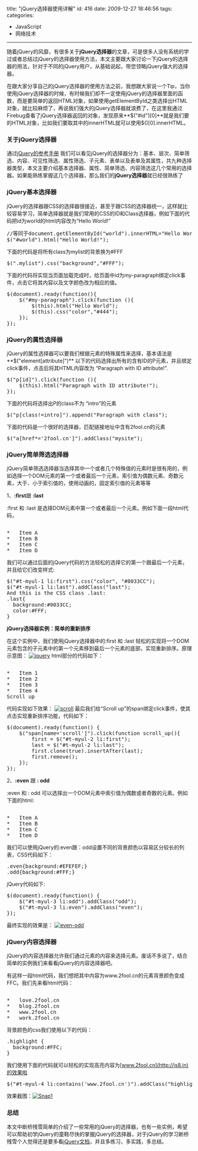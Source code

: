 title: "jQuery选择器使用详解"
id: 416
date: 2009-12-27 18:46:56
tags: 
categories: 
- JavaScript
- 网络技术
---

随着jQuery的风靡，有很多关于**jQuery选择器**的文章，可是很多人没有系统的学过或者总结过jQuery的选择器使用方法，本文主要跟大家讨论一下jQuery的选择器的用法，针对于不同的jQuery用户，从基础说起，带您领略jQuery强大的选择器。

在跟大家分享自己的jQuery选择器的使用方法之前，我想跟大家说一个Tip，当你使用jQuery选择器的时候，有时候我们却不一定使用jQuery的选择器里面的函数，而是要简单的返回HTML对象，如果使用getElementById之类选择出HTML对象，就比较麻烦了，再说我们强大的jQuery选择器就浪费了，在这里我通过Firebug查看了jQuery选择器返回的对象，发现原来**$("#id")[0]**就是我们要的HTML对象，比如我们要取其中的innerHTML就可以使用$()[0].innerHTML。

### 关于jQuery选择器

通过[jQuery的参考手册](http://jquery-api-zh-cn.googlecode.com/svn/trunk/index.html "jQuery参考手册") 我们可以看见jQuery的选择器分为：基本、层次、简单筛选、内容、可见性筛选、属性筛选、子元素、表单以及表单及其属性，共九种选择器类型，本文主要介绍基本选择器、属性、简单筛选、内容筛选这几个常用的选择器。如果能熟练掌握这几个选择器，那么我们的**jQuery选择器**就已经很熟练了

### jQuery基本选择器

jQuery的选择器跟CSS的选择器很接近，甚至于跟CSS的选择器统一，这样就比较容易学习，简单选择器就是我们常用的CSS的ID和Class选择器，例如下面的代码把id为world的html内容改为“Hello World!”
<!--more-->
<pre lang="javascript">//等同于document.getElementById("world").innerHTML="Hello World!";
$("#world").html("Hello World!");</pre>
下面的代码是将所有class为mylist的背景换为#FFF
<pre lang="javascript">$(".mylist").css("background","#FFF");</pre>
下面的代码将实现当页面加载完成时，给页面中id为my-paragraph绑定click事件，点击它将其内容以及文字颜色改为相应的值。
<pre lang="javascript">$(document).ready(function(){
    $("#my-paragraph").click(function (){
        $(this).html("Hello World");          
        $(this).css("color","#444");
    });
});</pre>

### jQuery的属性选择器

jQuery的属性选择器可以要我们根据元素的特殊属性来选择，基本语法是**$("element[attribute]")**
以下的代码选择出所有的含有ID的P元素，并且绑定click事件，点击后将其HTML内容改为 “Paragraph with ID attribute!”.
<pre lang="javascript">$("p[id]").click(function (){
    $(this).html("Paragraph with ID attribute!");          
});</pre>
下面的代码将选择出P的class不为 “intro”的元素
<pre lang="javascript">$("p[class!=intro]").append("Paragraph with class");</pre>
下面的代码是一个很好的选择器，匹配链接地址中含有2fool.cn的元素
<pre lang="javascript">$("a[href*='2fool.cn']").addClass("mysite");</pre>

### jQuery简单筛选选择器

jQuery简单筛选选择器当选择其中一个或者几个特殊值的元素时是很有用的，例如选择一个DOM元素的第一个或者最后一个元素，索引值为偶数元素、奇数元素，大于、小于索引值的，使用动画的，固定索引值的元素等等

1、**:first**跟 **:last**

 :first 和 :last 是选择DOM元素中第一个或者最后一个元素。例如下面一段html代码，
<pre lang="html">

*   Item A
*   Item B
*   Item C
*   Item D</pre>
我们可以通过后面的jQuery代码的方法轻松的选择它的第一个跟最后一个元素，并且给它们改变样式:
<pre lang="javascript">$("#t-myul-1 li:first").css("color", "#0033CC");
$("#t-myul-1 li:last").addClass("last");
And this is the CSS class .last:
.last{
  background:#0033CC;
  color:#FFF;
}</pre>

**jQuery选择器实例：简单的重新排序**

在这个实例中，我们使用jQuery选择器中的:first 和 :last 轻松的实现将一个DOM元素包含的子元素中的第一个元素移到最后一个元素的底部，实现重新排序。原理示意图：
[![jquery](http://js8.in/wp-content/uploads/2009/12/jquery-300x101.jpg "jquery")](http://js8.in/wp-content/uploads/2009/12/jquery.jpg)
html部分的代码如下：
<pre lang="html">

*   Item 1
*   Item 2
*   Item 3
*   Item 4
<span name="scroll">Scroll up</span></pre>
代码实现如下效果：
[![scroll](http://js8.in/wp-content/uploads/2009/12/scroll.gif "scroll")](http://js8.in/wp-content/uploads/2009/12/scroll.gif)
最后我们给“Scroll up”的span绑定click事件，使其点击实现重新排序功能，代码如下：
<pre lang="javascript">$(document).ready(function() {
    $("span[name='scroll']").click(function scroll_up(){
        first = $("#t-myul-2 li:first");
        last = $("#t-myul-2 li:last");
        first.clone(true).insertAfter(last);
        first.remove();
    });
});</pre>

2、**:even** 跟 **: odd** 

 :even 和 : odd 可以选择出一个DOM元素中索引值为偶数或者奇数的元素。例如下面的html:
<pre lang="html">

*   Item A
*   Item B
*   Item C
*   Item D</pre>
我们可以使用jQuery的:even跟：odd设置不同的背景颜色以容易区分较长的列表，CSS代码如下：
<pre lang="css">.even{background:#EFEFEF;}
.odd{background:#FFF;}</pre>
jQuery代码如下:
<pre lang="javascript">
$(document).ready(function() {
    $("#t-myul-3 li:odd").addClass("odd");
    $("#t-myul-3 li:even").addClass("even");
});</pre>
最终实现的效果是：
[![even-odd](http://js8.in/wp-content/uploads/2009/12/even-odd.gif "even-odd")](http://js8.in/wp-content/uploads/2009/12/even-odd.gif)

### jQuery内容选择器

jQuery的内容选择器允许我们通过元素的内容来选择元素。废话不多说了，结合简单的实例我们来看看jQuery的内容选择器吧。

有这样一段html代码，我们想把其中内容为www.2fool.cn的元素背景颜色变成FFC。我们先来看html代码：
<pre lang="html">

*   love.2fool.cn
*   blog.2fool.cn
*   www.2fool.cn
*   work.2fool.cn</pre>
背景颜色的css我们使用以下的代码：
<pre lang="css">.highlight {
  background:#FFC;
}</pre>
我们使用下面的代码就可以轻松的实现高亮内容为[www.2fool.cn](http://js8.in)的效果啦
<pre lang="javascript">$("#t-myul-4 li:contains('www.2fool.cn')").addClass("highlight");</pre>
效果截图：[![Snap1](http://js8.in/wp-content/uploads/2009/12/Snap12.jpg "Snap1")](http://js8.in/wp-content/uploads/2009/12/Snap12.jpg)

### 总结

本文中断桥残雪简单的介绍了一些常用的jQuery的选择器，也有一些实例，希望可以帮助初学jQuery的童鞋尽快的掌握jQuery的选择器，对于jQuery的学习断桥残雪个人觉得还是要多看[jQuery文档](http://jquery-api-zh-cn.googlecode.com/svn/trunk/index.html)，并且多练习，多实践，多总结。